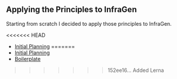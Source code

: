## Applying the Principles to InfraGen

Starting from scratch I decided to apply those principles to InfraGen.

<<<<<<< HEAD
- [Initial Planning](./initial-planning.md)
=======
- [Initial Planning](initial-planning.md)
- [Boilerplate](boilerplate.md)
>>>>>>> 152ee16... Added Lerna
